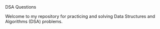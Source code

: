 DSA Questions

Welcome to my repository for practicing and solving Data Structures and Algorithms (DSA) problems.
